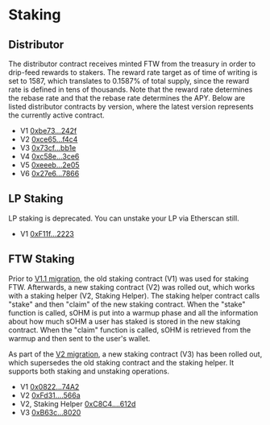 # Staking

## Distributor

The distributor contract receives minted FTW from the treasury in order to drip-feed rewards to stakers. The reward rate target as of time of writing is set to 1587, which translates to 0.1587% of total supply, since the reward rate is defined in tens of thousands. Note that the reward rate determines the rebase rate and that the rebase rate determines the APY. Below are listed distributor contracts by version, where the latest version represents the currently active contract.

* V1 [0xbe73...242f](https://etherscan.io/address/0xbe731507810C8747C3E01E62c676b1cA6F93242f)
* V2 [0xce65...f4c4](https://etherscan.io/address/0xce6568338708400d03f430d29f2eb40a33a3f4c4)
* V3 [0x73cf...bb1e](https://etherscan.io/address/0x73cfe6b116d161a2f9c165f7fc5270fb7dd2bb1e)
* V4 [0xc58e...3ce6](https://etherscan.io/address/0xc58e923bf8a00e4361fe3f4275226a543d7d3ce6)
* V5 [0xeeeb...2e05](https://etherscan.io/address/0xeeeb97A127a342656191E0313DF33D58D06B2E05)
* V6 [0x27e6...7866](https://etherscan.io/address/0x27e606fdb5C922F8213dC588A434BF7583697866)

## LP Staking

LP staking is deprecated. You can unstake your LP via Etherscan still.

* V1 [0xF11f...2223](https://etherscan.io/address/0xF11f0F078BfaF05a28Eac345Bb84fcb2a3722223)

## FTW Staking

Prior to [V1.1  migration](https://olympusdao.medium.com/olympus-v1-1-a5c6a48be7d1),
the old staking contract (V1) was used for staking FTW. Afterwards, a new staking
contract (V2) was rolled out, which  works with a staking helper (V2, Staking Helper).
The staking helper contract calls "stake" and then "claim" of the new staking contract.
When the "stake" function is called, sOHM is put into a warmup phase and all the
information about how much sOHM a user has staked is stored in the new staking
contract. When the "claim" function is called, sOHM is retrieved from the warmup
and then sent to the user's wallet.

As part of the [V2 migration](https://olympusdao.medium.com/get-ready-for-olympus-v2-migration-360764a61168),
a new staking contract (V3) has been rolled out, which supersedes the old staking
contract and the staking helper. It supports both staking and unstaking operations.

* V1 [0x0822...74A2](https://etherscan.io/address/0x0822F3C03dcc24d200AFF33493Dc08d0e1f274A2)
* V2 [0xFd31....566a](https://etherscan.io/address/0xFd31c7d00Ca47653c6Ce64Af53c1571f9C36566a)
* V2, Staking Helper [0xC8C4....612d](https://etherscan.io/address/0xC8C436271f9A6F10a5B80c8b8eD7D0E8f37a612d)
* V3 [0xB63c...8020](https://etherscan.io/address/0xB63cac384247597756545b500253ff8E607a8020)
